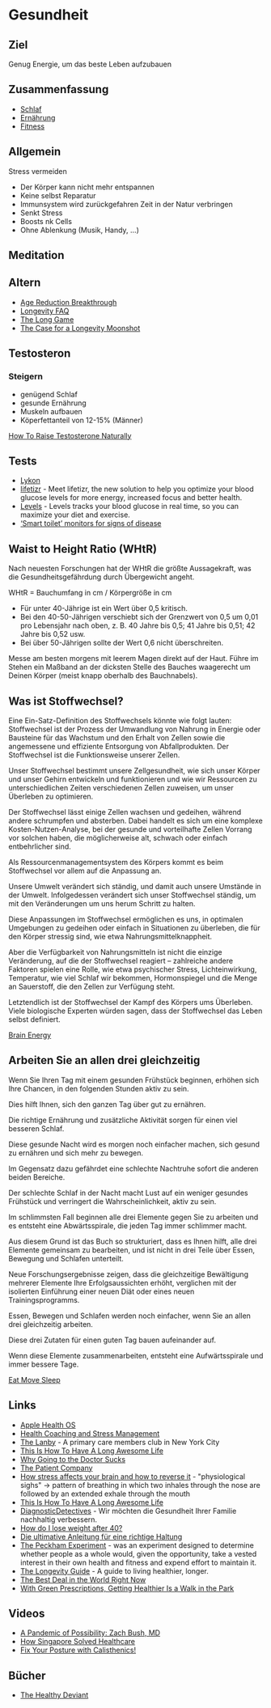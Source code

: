 # Gesundheit

## Ziel

Genug Energie, um das beste Leben aufzubauen

## Zusammenfassung

- [Schlaf](./schlaf)  
- [Ernährung](./ernaehrung)
- [Fitness](./fitness)

## Allgemein

Stress vermeiden
- Der Körper kann nicht mehr entspannen
- Keine selbst Reparatur 
- Immunsystem wird zurückgefahren
Zeit in der Natur verbringen 
- Senkt Stress 
- Boosts nk Cells
- Ohne Ablenkung (Musik, Handy, …)

## Meditation



## Altern

- [Age Reduction Breakthrough](https://joshmitteldorf.scienceblog.com/2020/05/11/age-reduction-breakthrough/)
- [Longevity FAQ](https://www.ldeming.com/longevityfaq/)
- [The Long Game](https://mehdiyacoubi.substack.com)
- [The Case for a Longevity Moonshot](https://lincolnpolicy.org/2021/the-case-for-a-longevity-moonshot/)

## Testosteron

### Steigern

- genügend Schlaf
- gesunde Ernährung
- Muskeln aufbauen
- Köperfettanteil von 12-15% (Männer)

[How To Raise Testosterone Naturally](https://www.youtube.com/watch?v=Aiongz9ahek)

## Tests

- [Lykon](https://shop.lykon.de/products/myhealth-fitness)
- [lifetizr](https://www.lifetizr.io/) - Meet lifetizr, the new solution to help you optimize your blood glucose levels for more energy, increased focus and better health.
- [Levels](https://www.levelshealth.com/) - Levels tracks your blood glucose in real time, so you can maximize your diet and exercise.
- [‘Smart toilet’ monitors for signs of disease](https://med.stanford.edu/news/all-news/2020/04/smart-toilet-monitors-for-signs-of-disease.html)

## Waist to Height Ratio (WHtR)

Nach neuesten Forschungen hat der WHtR die größte Aussagekraft, was die Gesundheitsgefährdung durch Übergewicht angeht.

WHtR = Bauchumfang in cm / Körpergröße in cm

- Für unter 40-Jährige ist ein Wert über 0,5 kritisch.
- Bei den 40-50-Jährigen verschiebt sich der Grenzwert von 0,5 um 0,01 pro Lebensjahr nach oben, z. B. 40 Jahre bis 0,5; 41 Jahre bis 0,51; 42 Jahre bis 0,52 usw.
- Bei über 50-Jährigen sollte der Wert 0,6 nicht überschreiten.

Messe am besten morgens mit leerem Magen direkt auf der Haut. Führe im Stehen ein Maßband an der dicksten Stelle des Bauches waagerecht um Deinen Körper (meist knapp oberhalb des Bauchnabels).

## Was ist Stoffwechsel?

Eine Ein-Satz-Definition des Stoffwechsels könnte wie folgt lauten: Stoffwechsel ist der Prozess der Umwandlung von Nahrung in Energie oder Bausteine für das Wachstum und den Erhalt von Zellen sowie die angemessene und effiziente Entsorgung von Abfallprodukten. Der Stoffwechsel ist die Funktionsweise unserer Zellen.

Unser Stoffwechsel bestimmt unsere Zellgesundheit, wie sich unser Körper und unser Gehirn entwickeln und funktionieren und wie wir Ressourcen zu unterschiedlichen Zeiten verschiedenen Zellen zuweisen, um unser Überleben zu optimieren. 

Der Stoffwechsel lässt einige Zellen wachsen und gedeihen, während andere schrumpfen und absterben. Dabei handelt es sich um eine komplexe Kosten-Nutzen-Analyse, bei der gesunde und vorteilhafte Zellen Vorrang vor solchen haben, die möglicherweise alt, schwach oder einfach entbehrlicher sind. 

Als Ressourcenmanagementsystem des Körpers kommt es beim Stoffwechsel vor allem auf die Anpassung an. 

Unsere Umwelt verändert sich ständig, und damit auch unsere Umstände in der Umwelt. Infolgedessen verändert sich unser Stoffwechsel ständig, um mit den Veränderungen um uns herum Schritt zu halten. 

Diese Anpassungen im Stoffwechsel ermöglichen es uns, in optimalen Umgebungen zu gedeihen oder einfach in Situationen zu überleben, die für den Körper stressig sind, wie etwa Nahrungsmittelknappheit. 

Aber die Verfügbarkeit von Nahrungsmitteln ist nicht die einzige Veränderung, auf die der Stoffwechsel reagiert – zahlreiche andere Faktoren spielen eine Rolle, wie etwa psychischer Stress, Lichteinwirkung, Temperatur, wie viel Schlaf wir bekommen, Hormonspiegel und die Menge an Sauerstoff, die den Zellen zur Verfügung steht. 

Letztendlich ist der Stoffwechsel der Kampf des Körpers ums Überleben. Viele biologische Experten würden sagen, dass der Stoffwechsel das Leben selbst definiert.

[Brain Energy](https://www.goodreads.com/book/show/61129785-brain-energy)

## Arbeiten Sie an allen drei gleichzeitig

Wenn Sie Ihren Tag mit einem gesunden Frühstück beginnen, erhöhen sich Ihre Chancen, in den folgenden Stunden aktiv zu sein. 

Dies hilft Ihnen, sich den ganzen Tag über gut zu ernähren. 

Die richtige Ernährung und zusätzliche Aktivität sorgen für einen viel besseren Schlaf. 

Diese gesunde Nacht wird es morgen noch einfacher machen, sich gesund zu ernähren und sich mehr zu bewegen.

Im Gegensatz dazu gefährdet eine schlechte Nachtruhe sofort die anderen beiden Bereiche. 

Der schlechte Schlaf in der Nacht macht Lust auf ein weniger gesundes Frühstück und verringert die Wahrscheinlichkeit, aktiv zu sein. 

Im schlimmsten Fall beginnen alle drei Elemente gegen Sie zu arbeiten und es entsteht eine Abwärtsspirale, die jeden Tag immer schlimmer macht. 

Aus diesem Grund ist das Buch so strukturiert, dass es Ihnen hilft, alle drei Elemente gemeinsam zu bearbeiten, und ist nicht in drei Teile über Essen, Bewegung und Schlafen unterteilt.

Neue Forschungsergebnisse zeigen, dass die gleichzeitige Bewältigung mehrerer Elemente Ihre Erfolgsaussichten erhöht, verglichen mit der isolierten Einführung einer neuen Diät oder eines neuen Trainingsprogramms. 

Essen, Bewegen und Schlafen werden noch einfacher, wenn Sie an allen drei gleichzeitig arbeiten. 

Diese drei Zutaten für einen guten Tag bauen aufeinander auf. 

Wenn diese Elemente zusammenarbeiten, entsteht eine Aufwärtsspirale und immer bessere Tage.

[Eat Move Sleep](https://www.goodreads.com/book/show/17465697-eat-move-sleep)

## Links

- [Apple Health OS](https://divinations.substack.com/p/healthos)
- [Health Coaching and Stress Management](https://chriskresser.com/health-coaching-and-stress-management/)
- [The Lanby](https://www.thelanby.com/) - A primary care members club in New York City
- [This Is How To Have A Long Awesome Life](https://www.bakadesuyo.com/2021/04/exercise/)
- [Why Going to the Doctor Sucks](https://waitbutwhy.com/2021/04/lanby.html)
- [The Patient Company](https://ro.co/)
- [How stress affects your brain and how to reverse it](https://scopeblog.stanford.edu/2020/10/07/how-stress-affects-your-brain-and-how-to-reverse-it/) - "physiological sighs" -> pattern of breathing in which two inhales through the nose are followed by an extended exhale through the mouth
- [This Is How To Have A Long Awesome Life](https://www.bakadesuyo.com/2021/08/longevity/)
- [DiagnosticDetectives](https://diagnosticdetectives.de/) - Wir möchten die Gesundheit Ihrer Familie nachhaltig verbessern.
- [How do I lose weight after 40?](https://www.quora.com/How-do-I-lose-weight-after-40/answer/Timothy-James-117?ch=10&oid=318699246&share=3fed67dc&srid=uoDLKq&target_type=answer)
- [Die ultimative Anleitung für eine richtige Haltung](https://www.ergotopia.de/infografiken/die-richtige-haltung)
- [The Peckham Experiment](https://en.wikipedia.org/wiki/The_Peckham_Experiment) - was an experiment designed to determine whether people as a whole would, given the opportunity, take a vested interest in their own health and fitness and expend effort to maintain it.
- [The Longevity Guide](https://thelongevity.guide/) - A guide to living healthier, longer.
- [The Best Deal in the World Right Now](https://www.raptitude.com/2023/04/the-best-deal-in-the-world-right-now/)
- [With Green Prescriptions, Getting Healthier Is a Walk in the Park](https://reasonstobecheerful.world/green-prescriptions-health-nature-parks/)

## Videos

- [A Pandemic of Possibility: Zach Bush, MD](https://www.youtube.com/watch?v=qUiGgRHES4k)
- [How Singapore Solved Healthcare](https://www.youtube.com/watch?v=sKjHvpiHk3s)
- [Fix Your Posture with Calisthenics!](https://www.youtube.com/watch?v=vZA31GMOtZE)

## Bücher

- [The Healthy Deviant](https://www.goodreads.com/book/show/51818682-the-healthy-deviant)
